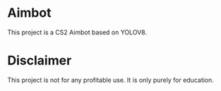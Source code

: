 # Aimbot

This project is a CS2 Aimbot based on YOLOV8.

# Disclaimer

This project is not for any profitable use. It is only purely for education.